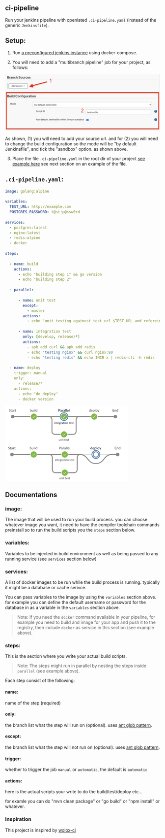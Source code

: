 ## ci-pipeline
Run your jenkins pipeline with openiated `.ci-pipeline.yaml` (instead of the generic `Jenkinsfile`).

## Setup:
1. Run [a preconfigured jenkins instance](https://github.com/ci-pipeline/jenkins) using docker-compose.

2. You will need to add a "multibranch pipeline" job for your project, as follows:

<img src="https://github.com/ci-pipeline/ci-pipeline/raw/master/etc/setup.png"  width="700px"/>

As shown, (1) you will need to add your source url. and for (2) you will need to change the build configuration so the mode will be "by default Jenkinsfile", and tick the "sandbox" option. as shown above. 

3. Place the file `.ci-pipeline.yaml` in the root dir of your project [see example here](https://github.com/ci-pipeline/example_multibranch) see next section on an example of the file.

## `.ci-pipeline.yaml`:

```yaml
image: golang:alpine

variables:
  TEST_URL: http://example.com
  POSTGRES_PASSWORD: t@st!p@ssw0rd

services:
  - postgres:latest
  - nginx:latest
  - redis:alpine
  - docker

steps:

  - name: build
    actions:
      - echo "building step 1" && go version
      - echo "building step 2"

  - parallel:

      - name: unit test
        except:
          - master
        actions:
          - echo "unit testing againest test url $TEST_URL and refereing to builtin var $NODE_NAME"

      - name: integration test
        only: [develop, release/*]
        actions:
          - apk add curl && apk add redis
          - echo "testing nginx" && curl nginx:80
          - echo "testing redis" && echo INCR x | redis-cli -h redis

  - name: deploy
    trigger: manual
    only:
      - release/*
    actions:
      - echo "do deploy"
      - docker version

```

<img src="https://github.com/ci-pipeline/ci-pipeline/raw/master/etc/pipeline.png"  width="400px"/>
<img src="https://github.com/ci-pipeline/ci-pipeline/raw/master/etc/pipeline-2.png"  width="400px"/>

## Documentations

### image:
The image that will be used to run your build process. 
you can choose whatever image you want, it need to have the compiler toolchain commands preinstall so to run the build scripts you the `steps` section below.

### variables:
Variables to be injected in build environment as well as being passed to any running service (see `services` section below)

### services:
A list of docker images to be run while the build process is running. typically it might be a database or cache serivce.

You can pass variables to the image by using the `variables` section above. for example you can define the default username or password for the database in as a variable in the `variables` section above.

> Note: If you need the `docker` command available in your pipeline, for example you need to build and image for your app and push it to the registry, then include `docker` as service in this section (see example above).

### steps:
This is the section where you write your actual build scripts.

>Note: The steps might run in parallel by nesting the steps inside `parallel` (see example above).

Each step consist of the following:
#### name:
name of the step (required)

#### only:
the branch list what the step will run on (optional). uses [ant glob pattern](http://ant.apache.org/manual/Types/fileset.html).

#### except:
the branch list what the step will not run on (optional). uses [ant glob pattern](http://ant.apache.org/manual/Types/fileset.html).

#### trigger:
whether to trigger the job `manual` or `automatic`, the default is `automatic`

#### actions:
here is the actual scripts your write to do the build/test/deploy etc...

for examle you can do "mvn clean package" or "go build" or "npm install" or whatever.









### Inspiration
This project is inspired by [wolox-ci](https://github.com/Wolox/wolox-ci)
